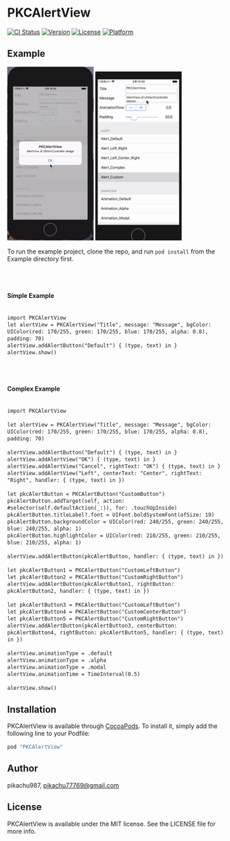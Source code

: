# PKCAlertView

[![CI Status](http://img.shields.io/travis/pikachu987/PKCAlertView.svg?style=flat)](https://travis-ci.org/pikachu987/PKCAlertView)
[![Version](https://img.shields.io/cocoapods/v/PKCAlertView.svg?style=flat)](http://cocoapods.org/pods/PKCAlertView)
[![License](https://img.shields.io/cocoapods/l/PKCAlertView.svg?style=flat)](http://cocoapods.org/pods/PKCAlertView)
[![Platform](https://img.shields.io/cocoapods/p/PKCAlertView.svg?style=flat)](http://cocoapods.org/pods/PKCAlertView)

## Example

<img src="./img/1.gif" width="200"/>
<img src="./img/2.gif" width="200"/>

To run the example project, clone the repo, and run `pod install` from the Example directory first.

<br><br>

#### Simple Example


~~~~

import PKCAlertView
let alertView = PKCAlertView("Title", message: "Message", bgColor: UIColor(red: 170/255, green: 170/255, blue: 170/255, alpha: 0.8), padding: 70)
alertView.addAlertButton("Default") { (type, text) in }
alertView.show()

~~~~

<br><br>


#### Complex Example

~~~~~

import PKCAlertView

let alertView = PKCAlertView("Title", message: "Message", bgColor: UIColor(red: 170/255, green: 170/255, blue: 170/255, alpha: 0.8), padding: 70)

alertView.addAlertButton("Default") { (type, text) in }
alertView.addAlertView("OK") { (type, text) in }
alertView.addAlertView("Cancel", rightText: "OK") { (type, text) in }
alertView.addAlertView("Left", centerText: "Center", rightText: "Right", handler: { (type, text) in })

let pkcAlertButton = PKCAlertButton("CustomButton")
pkcAlertButton.addTarget(self, action: #selector(self.defaultAction(_:)), for: .touchUpInside)
pkcAlertButton.titleLabel?.font = UIFont.boldSystemFont(ofSize: 19)
pkcAlertButton.backgroundColor = UIColor(red: 240/255, green: 240/255, blue: 240/255, alpha: 1)
pkcAlertButton.highlightColor = UIColor(red: 210/255, green: 210/255, blue: 210/255, alpha: 1)

alertView.addAlertButton(pkcAlertButton, handler: { (type, text) in })

let pkcAlertButton1 = PKCAlertButton("CustomLeftButton")
let pkcAlertButton2 = PKCAlertButton("CustomRightButton")
alertView.addAlertButton(pkcAlertButton1, rightButton: pkcAlertButton2, handler: { (type, text) in })

let pkcAlertButton3 = PKCAlertButton("CustomLeftButton")
let pkcAlertButton4 = PKCAlertButton("CustomCenterButton")
let pkcAlertButton5 = PKCAlertButton("CustomRightButton")
alertView.addAlertButton(pkcAlertButton3, centerButton: pkcAlertButton4, rightButton: pkcAlertButton5, handler: { (type, text) in })

alertView.animationType = .default
alertView.animationType = .alpha
alertView.animationType = .modal
alertView.animationTime = TimeInterval(0.5)

alertView.show()

~~~~~

## Installation

PKCAlertView is available through [CocoaPods](http://cocoapods.org). To install
it, simply add the following line to your Podfile:

```ruby
pod "PKCAlertView"
```

## Author

pikachu987, pikachu77769@gmail.com

## License

PKCAlertView is available under the MIT license. See the LICENSE file for more info.
